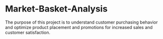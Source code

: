 # Market-Basket-Analysis
 The purpose of this project is to understand customer purchasing behavior and optimize product placement and promotions for increased sales and customer satisfaction.  ‍ 
